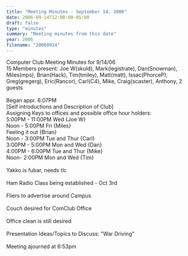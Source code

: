 ```yaml
---
title: "Meeting Minutes - September 14, 2006"
date: 2006-09-14T12:00:00-05:00
draft: false
type: "minutes"
summary: "Meeting minutes from this date"
year: 2006
filename: "20060914"
---
```


Computer Club Meeting Minutes for 9/14/06<br />
15 Members present: Joe W(skuld), Mark(legistrate), Dan(Snowman), Miles(mps), Brian(Hack), Tim(tmiley), Matt(matt), Issac(PhorceP), Greg(gregerg), Eric(Rancor), Carl(C4), Mike, Craig(scaster), Anthony, 2 guests<br />
<br />
Began appr. 6:07PM<br />
[Self introductions and Description of Club]<br />
Assigning Keys to offices and possible office hour holders:<br />
5:00PM - 11:00PM Wed {Joe W}<br />
Noon - 5:00PM Fri {Miles}<br />
Feeling it out {Brian}<br />
Noon - 3:00PM Tue and Thur {Carl}<br />
3:00PM - 5:00PM Mon and Wed {Dan}<br />
4:00PM - 6:00PM Tue and Thur {Mike}<br />
Noon- 2:00PM Mon and Wed {Tim}<br />
<br />
Yakko is fubar, needs tlc<br />
<br />
Ham Radio Class being established - Oct 3rd<br />
<br />
Fliers to advertise around Campus<br />
<br />
Couch desired for ComClub Office<br />
<br />
Office clean is still desired<br />
<br />
Presentation Ideas/Topics to Discuss: "War Driving"<br />
<br />
Meeting ajourned at 6:53pm<br />
